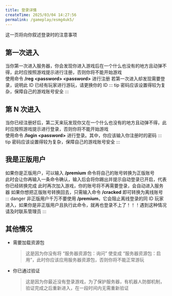 ```yaml
---
title: 登录详情
createTime: 2025/03/04 14:27:56
permalink: /gameplay/esmg4uk5/
---
```


这一页将向你叙述登录时的注意事项

## 第一次进入

当你第一次进入服务器，你会发现你进入游戏后在一个什么也没有的地方且动弹不得，此时应按照游戏提示进行注册，否则你将不能开始游戏\
使用命令 **/reg &lt;password&gt; &lt;password&gt;** 进行注册
若第一次进入却发现需要登录，说明此 ID 已经有玩家进行游玩，请更换你的 ID
::: tip
密码应该设置得较为复杂，保障自己的游戏账号安全
:::

## 第 N 次进入

当你已经注册好后，第二天来玩发现你又在一个什么也没有的地方且动弹不得，此时应按照游戏提示进行登录，否则你将不能开始游戏\
使用命令 **/login &lt;password&gt;** 进行登录。其中，你应该输入你注册时的密码
::: tip
密码应该设置得较为复杂，保障自己的游戏账号安全
:::

## 我是正版用户

如果你是正版用户，可以输入 **/premium** 命令将自己的账号转换为正版账号\
此时会让你再输入一条命令确认，输入后会将你踢出并提示自动登录已开启，代表你已经转换完成
此时再次加入游戏，你的账号将不再需要登录，会自动进入服务器
如果你想把正版账号转换回去，只需输入命令 **/cracked** 即可转换为离线账号
::: danger
非正版用户千万不要使用 **/premium**，它会阻止离线登录的同 ID 玩家进入，如果你是非正版用户且执行此命令，就再也登录不上了！！！遇到这种情况请及时联系管理员
:::

## 其他情况

- 需要加载资源包
  > 这是因为你没有将 “服务器资源包：询问” 使变成 “服务器资源包：启用”，此时你应该应用服务器资源包，否则你将不能正常游玩
- 你已通过验证
  > 这是因为你最近没有登录游戏，为了保护服务器，有机器人防御机制，验证完成之后重新进入，在一段时间内无需重新验证
